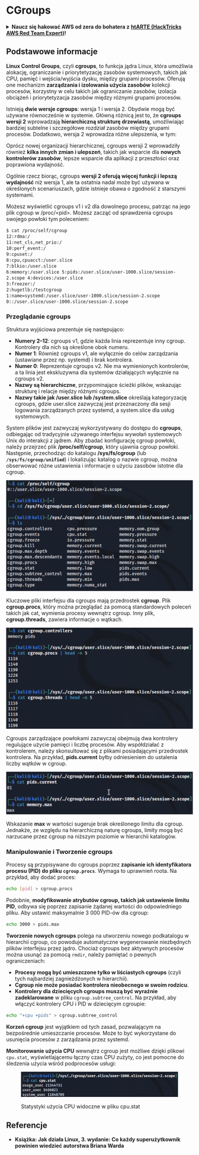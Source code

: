 # CGroups

<details>

<summary><strong>Naucz się hakować AWS od zera do bohatera z</strong> <a href="https://training.hacktricks.xyz/courses/arte"><strong>htARTE (HackTricks AWS Red Team Expert)</strong></a><strong>!</strong></summary>

Inne sposoby wsparcia HackTricks:

* Jeśli chcesz zobaczyć swoją **firmę reklamowaną w HackTricks** lub **pobrać HackTricks w formacie PDF**, sprawdź [**PLANY SUBSKRYPCYJNE**](https://github.com/sponsors/carlospolop)!
* Zdobądź [**oficjalne gadżety PEASS & HackTricks**](https://peass.creator-spring.com)
* Odkryj [**Rodzinę PEASS**](https://opensea.io/collection/the-peass-family), naszą kolekcję ekskluzywnych [**NFT**](https://opensea.io/collection/the-peass-family)
* **Dołącz do** 💬 [**grupy Discord**](https://discord.gg/hRep4RUj7f) lub [**grupy telegramowej**](https://t.me/peass) lub **śledź** nas na **Twitterze** 🐦 [**@carlospolopm**](https://twitter.com/hacktricks\_live)**.**
* **Podziel się swoimi sztuczkami hakerskimi, przesyłając PR-y do** [**HackTricks**](https://github.com/carlospolop/hacktricks) i [**HackTricks Cloud**](https://github.com/carlospolop/hacktricks-cloud) github repos.

</details>

## Podstawowe informacje

**Linux Control Groups**, czyli **cgroups**, to funkcja jądra Linux, która umożliwia alokację, ograniczanie i priorytetyzację zasobów systemowych, takich jak CPU, pamięć i wejścia/wyjścia dysku, między grupami procesów. Oferują one mechanizm **zarządzania i izolowania użycia zasobów** kolekcji procesów, korzystny w celu takich jak ograniczanie zasobów, izolacja obciążeń i priorytetyzacja zasobów między różnymi grupami procesów.

Istnieją **dwie wersje cgroups**: wersja 1 i wersja 2. Obydwie mogą być używane równocześnie w systemie. Główną różnicą jest to, że **cgroups wersji 2** wprowadzają **hierarchiczną strukturę drzewiastą**, umożliwiając bardziej subtelne i szczegółowe rozdział zasobów między grupami procesów. Dodatkowo, wersja 2 wprowadza różne ulepszenia, w tym:

Oprócz nowej organizacji hierarchicznej, cgroups wersji 2 wprowadziły również **kilka innych zmian i ulepszeń**, takich jak wsparcie dla **nowych kontrolerów zasobów**, lepsze wsparcie dla aplikacji z przeszłości oraz poprawiona wydajność.

Ogólnie rzecz biorąc, cgroups **wersji 2 oferują więcej funkcji i lepszą wydajność** niż wersja 1, ale ta ostatnia nadal może być używana w określonych scenariuszach, gdzie istnieje obawa o zgodność z starszymi systemami.

Możesz wyświetlić cgroups v1 i v2 dla dowolnego procesu, patrząc na jego plik cgroup w /proc/\<pid>. Możesz zacząć od sprawdzenia cgroups swojego powłoki tym poleceniem:
```shell-session
$ cat /proc/self/cgroup
12:rdma:/
11:net_cls,net_prio:/
10:perf_event:/
9:cpuset:/
8:cpu,cpuacct:/user.slice
7:blkio:/user.slice
6:memory:/user.slice 5:pids:/user.slice/user-1000.slice/session-2.scope 4:devices:/user.slice
3:freezer:/
2:hugetlb:/testcgroup
1:name=systemd:/user.slice/user-1000.slice/session-2.scope
0::/user.slice/user-1000.slice/session-2.scope
```
### Przeglądanie cgroups

Struktura wyjściowa prezentuje się następująco:

* **Numery 2–12**: cgroups v1, gdzie każda linia reprezentuje inny cgroup. Kontrolery dla nich są określone obok numeru.
* **Numer 1**: Również cgroups v1, ale wyłącznie do celów zarządzania (ustawiane przez np. systemd) i brak kontrolera.
* **Numer 0**: Reprezentuje cgroups v2. Nie ma wymienionych kontrolerów, a ta linia jest ekskluzywna dla systemów działających wyłącznie na cgroups v2.
* **Nazwy są hierarchiczne**, przypominające ścieżki plików, wskazując strukturę i relacje między różnymi cgroups.
* **Nazwy takie jak /user.slice lub /system.slice** określają kategoryzację cgroups, gdzie user.slice zazwyczaj jest przeznaczony dla sesji logowania zarządzanych przez systemd, a system.slice dla usług systemowych.

System plików jest zazwyczaj wykorzystywany do dostępu do **cgroups**, odbiegając od tradycyjnie używanego interfejsu wywołań systemowych Unix do interakcji z jądrem. Aby zbadać konfigurację cgroup powłoki, należy przejrzeć plik **/proc/self/cgroup**, który ujawnia cgroup powłoki. Następnie, przechodząc do katalogu **/sys/fs/cgroup** (lub **`/sys/fs/cgroup/unified`**) i lokalizując katalog o nazwie cgroup, można obserwować różne ustawienia i informacje o użyciu zasobów istotne dla cgroup.

![System plików Cgroup](<../../../.gitbook/assets/image (1128).png>)

Kluczowe pliki interfejsu dla cgroups mają przedrostek **cgroup**. Plik **cgroup.procs**, który można przeglądać za pomocą standardowych poleceń takich jak cat, wymienia procesy wewnątrz cgroup. Inny plik, **cgroup.threads**, zawiera informacje o wątkach.

![Cgroup Procesy](<../../../.gitbook/assets/image (281).png>)

Cgroups zarządzające powłokami zazwyczaj obejmują dwa kontrolery regulujące użycie pamięci i liczbę procesów. Aby współdziałać z kontrolerem, należy skonsultować się z plikami posiadającymi przedrostek kontrolera. Na przykład, **pids.current** byłby odniesieniem do ustalenia liczby wątków w cgroup.

![Pamięć Cgroup](<../../../.gitbook/assets/image (677).png>)

Wskazanie **max** w wartości sugeruje brak określonego limitu dla cgroup. Jednakże, ze względu na hierarchiczną naturę cgroups, limity mogą być narzucane przez cgroup na niższym poziomie w hierarchii katalogów.

### Manipulowanie i Tworzenie cgroups

Procesy są przypisywane do cgroups poprzez **zapisanie ich identyfikatora procesu (PID) do pliku `cgroup.procs`**. Wymaga to uprawnień roota. Na przykład, aby dodać proces:
```bash
echo [pid] > cgroup.procs
```
Podobnie, **modyfikowanie atrybutów cgroup, takich jak ustawienie limitu PID**, odbywa się poprzez zapisanie żądanej wartości do odpowiedniego pliku. Aby ustawić maksymalnie 3 000 PID-ów dla cgroup:
```bash
echo 3000 > pids.max
```
**Tworzenie nowych cgroups** polega na utworzeniu nowego podkatalogu w hierarchii cgroup, co powoduje automatyczne wygenerowanie niezbędnych plików interfejsu przez jądro. Chociaż cgroups bez aktywnych procesów można usunąć za pomocą `rmdir`, należy pamiętać o pewnych ograniczeniach:

* **Procesy mogą być umieszczone tylko w liściastych cgroups** (czyli tych najbardziej zagnieżdżonych w hierarchii).
* **Cgroup nie może posiadać kontrolera nieobecnego w swoim rodzicu**.
* **Kontrolery dla dziecięcych cgroups muszą być wyraźnie zadeklarowane** w pliku `cgroup.subtree_control`. Na przykład, aby włączyć kontrolery CPU i PID w dziecięcym cgroupie:
```bash
echo "+cpu +pids" > cgroup.subtree_control
```
**Korzeń cgroup** jest wyjątkiem od tych zasad, pozwalającym na bezpośrednie umieszczanie procesów. Może to być wykorzystane do usunięcia procesów z zarządzania przez systemd.

**Monitorowanie użycia CPU** wewnątrz cgroup jest możliwe dzięki plikowi `cpu.stat`, wyświetlającemu łączny czas CPU zużyty, co jest pomocne do śledzenia użycia wśród podprocesów usługi:

<figure><img src="../../../.gitbook/assets/image (908).png" alt=""><figcaption><p>Statystyki użycia CPU widoczne w pliku cpu.stat</p></figcaption></figure>

## Referencje

* **Książka: Jak działa Linux, 3. wydanie: Co każdy superużytkownik powinien wiedzieć autorstwa Briana Warda**
